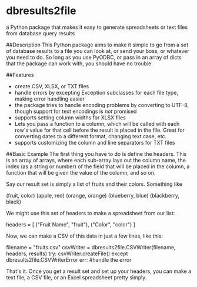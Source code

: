 # dbresults2file
a Python package that makes it easy to generate spreadsheets or text files from database query results

##Description
This Python package aims to make it simple to go from a set of database results to a file you can look at, or send your boss, or whatever you need to do.  So long as you use PyODBC, or pass in an array of dicts that the package can work with, you should have no trouble.

##Features

* create CSV, XLSX, or TXT files
* handle errors by excepting Exception subclasses for each file type, making error handling easier
* the package tries to handle encoding problems by converting to UTF-8, though support for text encodings is *not* promised
* supports setting column widths for XLSX files
* Lets you pass a function to a column, which will be called with each row's value for that cell before the result is placed in the file. Great for converting dates to a different format, changing text case, etc.
* supports customizing the column and line separators for TXT files

##Basic Example
The first thing you have to do is define the headers. This is an array of arrays, where each sub-array lays out the column name, the index (as a string or number) of the field that will be placed in the column, a function that will be given the value of the column, and so on.

Say our result set is simply a list of fruits and their colors. Something like

(fruit, color)
(apple, red)
(orange, orange)
(blueberry, blue)
(blackberry, black)

We might use this set of headers to make a spreadsheet from our list:

headers = [
	("Fruit Name", "fruit"),
	("Color", "color")
]
	
Now, we can make a CSV of this data in just a few lines, like this:

filename = "fruits.csv"
csvWriter = dbresults2file.CSVWriter(filename, headers, results)
try:
	csvWriter.createFile()
except dbresults2file.CSVWriterError err:
	#handle the error

That's it. Once you get a result set and set up your headers, you can make a text file, a CSV file, or an Excel spreadsheet pretty simply.
